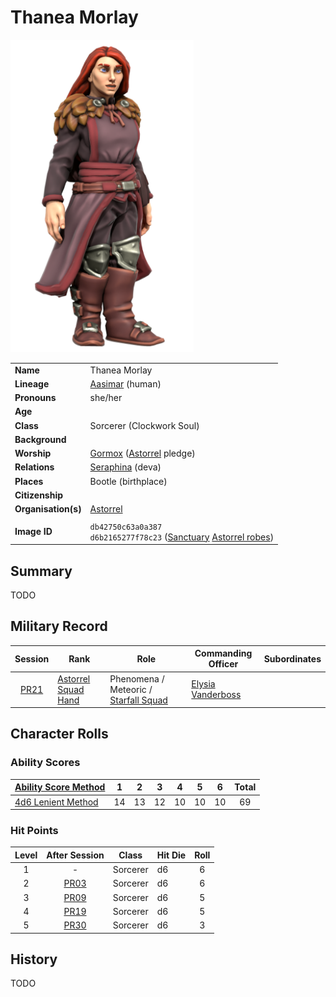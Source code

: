 # Thanea Morlay

<img src="https://raw.githubusercontent.com/jesskelsall/astarus-images/main/characters/portraits/db42750c63a0a387.png" height="500" />

|||
| --- | --- |
| **Name** | Thanea Morlay | character.4
| **Lineage** | [Aasimar](../lineages/aasimar.md) (human) |
| **Pronouns** | she/her |
| **Age** | |
| **Class** | Sorcerer (Clockwork Soul) |
| **Background** | |
| **Worship** | [Gormox](../gods/deities/gormox.md) ([Astorrel](../organisations/astorrel/astorrel.md) pledge) |
| **Relations** | [Seraphina](seraphina.md) (deva) |
| **Places** | Bootle (birthplace) |
| **Citizenship** | |
| **Organisation(s)** | [Astorrel](../organisations/astorrel/astorrel.md) |
|||
| **Image ID** | `db42750c63a0a387`<br>`d6b2165277f78c23` ([Sanctuary](../organisations/astorrel/sanctuary.md) [Astorrel robes](../organisations/astorrel/uniforms/astorrel-robes.md)) |

## Summary

TODO

## Military Record

| Session | Rank | Role | Commanding Officer | Subordinates |
|:---:| --- | --- | --- | --- |
| [PR21](../sessions/PR21.md) | [Astorrel Squad Hand](../organisations/astorrel/ranks/astorrel-squad-hand.md) | Phenomena / Meteoric / [Starfall Squad](../organisations/astorrel/squads/starfall-squad.md) | [Elysia Vanderboss](elysia-vanderboss.md) ||

## Character Rolls

### Ability Scores

| [Ability Score Method](../mechanics/ability-score-method/ability-score-method.md) | 1 | 2 | 3 | 4 | 5 | 6 | Total |
| --- |:---:|:---:|:---:|:---:|:---:|:---:|:---:|
| [4d6 Lenient Method](../mechanics/ability-score-method/4d6-lenient-method.md) | 14 | 13 | 12  | 10 | 10 | 10 | 69 |

### Hit Points

| Level | After Session | Class | Hit Die | Roll |
|:---:|:---:| --- | --- |:---:|
| 1 | - | Sorcerer | d6 | 6 |
| 2 | [PR03](../sessions/PR03.md) | Sorcerer | d6 | 6 |
| 3 | [PR09](../sessions/PR09.md) | Sorcerer | d6 | 5 |
| 4 | [PR19](../sessions/PR19.md) | Sorcerer | d6 | 5 |
| 5 | [PR30](../sessions/PR30.md) | Sorcerer | d6 | 3 |

## History

TODO
